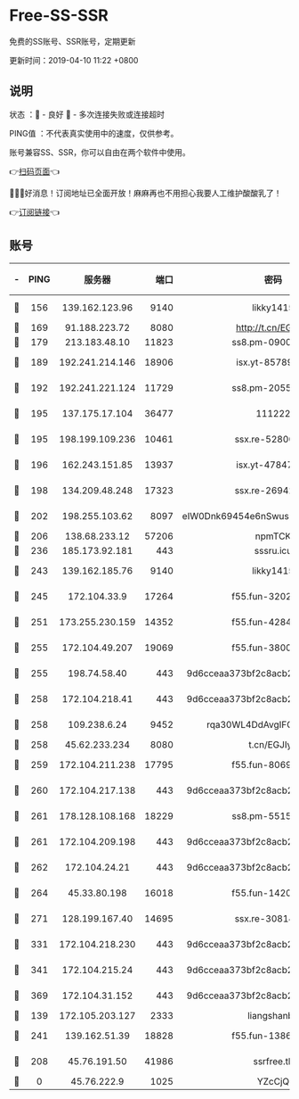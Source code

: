 # Free-SS-SSR

免费的SS账号、SSR账号，定期更新

更新时间：2019-04-10 11:22 +0800

## 说明

状态     ：🙂 - 良好 🙁 - 多次连接失败或连接超时

PING值   ：不代表真实使用中的速度，仅供参考。

账号兼容SS、SSR，你可以自由在两个软件中使用。

👉[扫码页面](https://liesauer.github.io/Free-SS-SSR/)👈

🎉🎉🎉好消息！订阅地址已全面开放！麻麻再也不用担心我要人工维护酸酸乳了！

👉[订阅链接](https://www.liesauer.net/yogurt/subscribe?ACCESS_TOKEN=DAYxR3mMaZAsaqUb)👈

## 账号

|-|PING|服务器|端口|密码|加密方式|区域|
|:----:|:----:|:-----:|-----:|:----:|:----:|:----:|
|🙂|156|139.162.123.96|9140|likky1415|aes-256-cfb|JP|
|🙂|169|91.188.223.72|8080|http://t.cn/EGJIyrl|rc4-md5|RU|
|🙂|179|213.183.48.10|11823|ss8.pm-09004026|rc4-md5|RU|
|🙂|189|192.241.214.146|18906|isx.yt-85789665|aes-256-cfb|US|
|🙂|192|192.241.221.124|11729|ss8.pm-20551388|aes-256-cfb|US|
|🙂|195|137.175.17.104|36477|111222|aes-256-cfb|US|
|🙂|195|198.199.109.236|10461|ssx.re-52800704|aes-256-cfb|US|
|🙂|196|162.243.151.85|13937|isx.yt-47847621|aes-256-cfb|US|
|🙂|198|134.209.48.248|17323|ssx.re-26942961|aes-256-cfb|US|
|🙂|202|198.255.103.62|8097|eIW0Dnk69454e6nSwuspv9DmS201tQ0D|aes-256-cfb|US|
|🙂|206|138.68.233.12|57206|npmTCK|rc4-md5|US|
|🙂|236|185.173.92.181|443|sssru.icu|rc4-md5|RU|
|🙂|243|139.162.185.76|9140|likky1415|aes-256-cfb|DE|
|🙂|245|172.104.33.9|17264|f55.fun-32023519|aes-256-cfb|SG|
|🙂|251|173.255.230.159|14352|f55.fun-42849450|aes-256-cfb|US|
|🙂|255|172.104.49.207|19069|f55.fun-38005392|aes-256-cfb|SG|
|🙂|255|198.74.58.40|443|9d6cceaa373bf2c8acb22e60b6a58be6|aes-256-cfb|US|
|🙂|258|172.104.218.41|443|9d6cceaa373bf2c8acb22e60b6a58be6|aes-256-cfb|US|
|🙂|258|109.238.6.24|9452|rqa30WL4DdAvgIFG6Fs3znzTa|aes-256-cfb|FR|
|🙂|258|45.62.233.234|8080|t.cn/EGJIyrl|rc4-md5|CA|
|🙂|259|172.104.211.238|17795|f55.fun-80693002|aes-256-cfb|US|
|🙂|260|172.104.217.138|443|9d6cceaa373bf2c8acb22e60b6a58be6|aes-256-cfb|US|
|🙂|261|178.128.108.168|18229|ss8.pm-55151453|aes-256-cfb|SG|
|🙂|261|172.104.209.198|443|9d6cceaa373bf2c8acb22e60b6a58be6|aes-256-cfb|US|
|🙂|262|172.104.24.21|443|9d6cceaa373bf2c8acb22e60b6a58be6|aes-256-cfb|US|
|🙂|264|45.33.80.198|16018|f55.fun-14203121|aes-256-cfb|US|
|🙂|271|128.199.167.40|14695|ssx.re-30814768|aes-256-cfb|SG|
|🙂|331|172.104.218.230|443|9d6cceaa373bf2c8acb22e60b6a58be6|aes-256-cfb|US|
|🙂|341|172.104.215.24|443|9d6cceaa373bf2c8acb22e60b6a58be6|aes-256-cfb|US|
|🙂|369|172.104.31.152|443|9d6cceaa373bf2c8acb22e60b6a58be6|aes-256-cfb|US|
|🙂|139|172.105.203.127|2333|liangshanbo|chacha20|JP|
|🙂|241|139.162.51.39|18828|f55.fun-13867294|aes-256-cfb|SG|
|🙁|208|45.76.191.50|41986|ssrfree.tk|aes-256-cfb|SG|
|🙁|0|45.76.222.9|1025|YZcCjQ|rc4-md5|JP|
